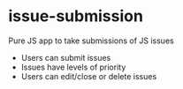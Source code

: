 # issue-submission

Pure JS app to take submissions of JS issues
- Users can submit issues
- Issues have levels of priority
- Users can edit/close or delete issues
